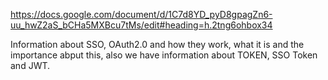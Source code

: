 https://docs.google.com/document/d/1C7d8YD_pyD8gpagZn6-uu_hwZ2aS_bCHa5MXBcu7tMs/edit#heading=h.2tng6ohbox34

Information about SSO, OAuth2.0 and how they work, what it is and the importance abput this, also we have information about TOKEN, SSO Token and JWT.

